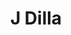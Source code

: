 ---
title: "J Dilla"
summary: "American hip hop DJ/producer. Born: 7 February 1974 in Detroit, Michigan, USA. Died: 10 February 2006 in Los Angeles, California, USA . James Dewitt Yancey, better known by his stage name J Dilla or Jay Dee, was an American record producer who emerged from the mid-1990s underground hip-hop scene in Detroit, Michigan. He began his career as a member of the group , and made his name with , , and as in which he collaborated with . He was also a member of the production team trio The Ummah with and . He started his career under the name Jay Dee but used the name J Dilla from 2001 onward. Many critics believe his work to have had a major influence on his peers and that he embodied the neo-soul sound, playing a defining yet understated role during the sub-genre's rise . LA-based producer and MC, Madlib, began collaborating with J Dilla, and the pair formed the group Jaylib in 2002, releasing an album called \"Champion Sound\" in 2003. After J Dilla relocated from Detroit to LA in 2004, they toured as Jaylib in Spring 2004. He moved from his native Detroit to Los Angeles to live with his mother after being diagnosed in 2003. It was later revealed that he suffered from TTP, a rare blood disease, and Lupus, affecting the immune-system. J Dilla's illness and medication caused dramatic weight loss from 2003 onwards, forcing him to publicly confirm speculation about his health in 2004. Despite a slower output of major releases and production credits in 2004-2005, his cult status remained strong within his core audience, as evident by unauthorized circulation of his underground \"beat tapes\" , mostly through internet file sharing. Articles in music publications URB and XXL confirmed rumors of ill health and hospitalization during this period, but these were downplayed by J himself. The seriousness of his condition became public in November 2005 when J Dilla toured Europe performing from a wheelchair. His last album released during his lifetime, \"Donuts\", was released on on 7 Feb 2006, Dilla's 32nd birthday, and the first one in years he didn't spend in hospital. Three days later, on 10 February 2006, he died at his home in LA. According to his mother, , the cause was cardiac arrest. The founding of the James Dewitt Yancey Foundation was announced in May 2006 by his mother , to honour her son's legacy and to help raise awareness and funding for Lupus research by organising continued events to aid underprivileged children gain quality arts training, primarily in the field of music. He is brother to and his father was"
image: "j-dilla.jpg"
apple_music_artist_url: "https://music.apple.com/gb/artist/j-dilla/16589310"
---